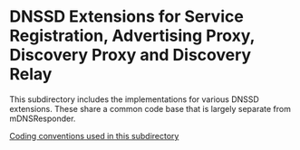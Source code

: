 # DNSSD Extensions for Service Registration, Advertising Proxy, Discovery Proxy and Discovery Relay

This subdirectory includes the implementations for various DNSSD extensions. These share a common code base that is largely separate from mDNSResponder.

[Coding conventions used in this subdirectory](../Documents/ServiceRegistrationConventions.md)
